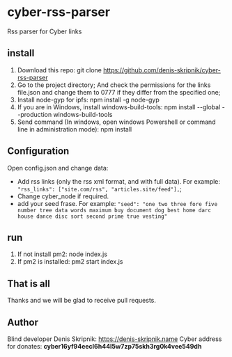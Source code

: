 # cyber-rss-parser
 Rss parser for Cyber links

## install
1. Download this repo:
git clone https://github.com/denis-skripnik/cyber-rss-parser
2. Go to the project directory;
And check the permissions for the links file.json and change them to 0777 if they differ from the specified one;
3. Install node-gyp for ipfs:
npm install -g node-gyp
4. If you are in Windows, install windows-build-tools:
npm install --global --production windows-build-tools
5. Send command (In windows, open windows Powershell or command line in administration mode):
npm install

## Configuration
Open config.json and change data:
- Add rss links (only the rss xml format, and with full data). For example:
``"rss_links": ["site.com/rss", "articles.site/feed"],``;
- Change cyber_node if required.
- add your seed frase. For example:
``"seed": "one two three fore five number tree data words maximum buy document dog best home darc house dance disc sort second prime true vesting"``

## run
1. If not install pm2:
node index.js
2. If pm2 is installed:
pm2 start index.js

## That is all
Thanks and we will be glad to receive pull requests.

## Author
Blind developer Denis Skripnik: https://denis-skripnik.name
Cyber address for donates:
**cyber16yf94eecl6h44l5w7zp75skh3rg0k4vee549dh**